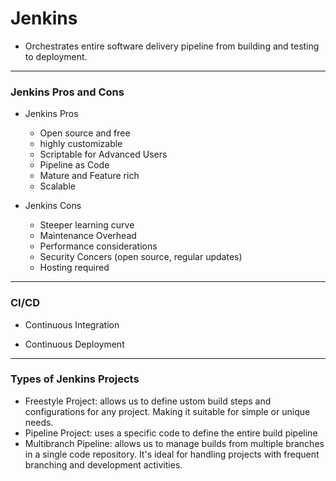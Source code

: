 # Jenkins
* Orchestrates entire software delivery pipeline from building and testing to deployment.  <br>
---
### Jenkins Pros and Cons
* Jenkins Pros
    - Open source and free
    - highly customizable
    - Scriptable for Advanced Users
    - Pipeline as Code
    - Mature and Feature rich
    - Scalable

* Jenkins Cons
    - Steeper learning curve
    - Maintenance Overhead
    - Performance considerations
    - Security Concers (open source, regular updates)
    - Hosting required

---
### CI/CD

- Continuous Integration


- Continuous Deployment

---
### Types of Jenkins Projects
- Freestyle Project: allows us to define ustom build steps and configurations for any project. Making it suitable for simple or unique needs.
- Pipeline Project: uses a specific code to define the entire build pipeline
- Multibranch Pipeline: allows us to manage builds from multiple branches in a single code repository. It's ideal for handling projects with frequent branching and development activities.
